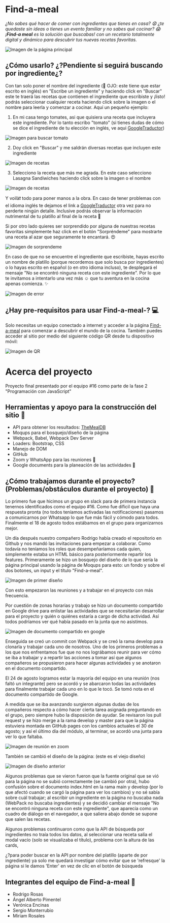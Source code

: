 # Find-a-meal
*¿No sabes qué hacer de comer con ingredientes que tienes en casa? :anguished: ¿te quedaste sin ideas o tienes un evento familiar y no sabes qué cocinar? :scream: ¡**Find-a meal** es la solución que buscabas! con un recetario totalmente digital y dinámico para descubrir tus nuevas recetas favoritas.*

![Imagen de la página principal](https://raw.githubusercontent.com/wayusei/find-a-meal/master/imagenesProyecto/pagina_principal.jpg) 

## ¿Cómo usarlo? ¿?Pendiente si seguirá buscando por ingrediente¿?
Con tan solo poner el nombre del ingrediente (:see_no_evil: OJO: este tiene que estar escrito en inglés) en "Escribe un ingrediente" y haciendo click en "Buscar" este te traerá las recetas que contienen el ingrediente que escribiste y ¡listo! podrás seleccionar cualquier receta haciendo click sobre la imagen o el nombre para leerla y comenzar a cocinar. Aquí un pequeño ejemplo:

1. En mi casa tengo tomates, asi que quisiera una receta que incluyera este ingrediente. Por lo tanto escribo "tomato" (si tienes dudas de cómo se dice el ingrediente de tu elección en inglés, ve aqui [GoogleTraductor](https://translate.google.com.mx/?hl=es&sl=es&tl=en&op=translate)) 

![Imagen para buscar tomato](https://raw.githubusercontent.com/wayusei/find-a-meal/master/imagenesProyecto/buscar_1.jpg) 

2. Doy click en "Buscar" y me saldrán diversas recetas que incluyen este ingrediente 

![Imagen de recetas](https://raw.githubusercontent.com/wayusei/find-a-meal/master/imagenesProyecto/buscar_2.jpg) 

3. Selecciono la receta que más me agrada. En este caso selecciono Lasagna Sandiwiches haciendo click sobre la imagen o el nombre

![Imagen de recetas](https://raw.githubusercontent.com/wayusei/find-a-meal/master/imagenesProyecto/buscar_3.jpg) 

Y voilà:exclamation: todo para poner manos a la obra. En caso de tener problemas con el idioma inglés te dejamos el link a [GoogleTraductor](https://translate.google.com.mx/?hl=es&sl=es&tl=en&op=translate) otra vez para no perderte ningún detalle. Inclusive podrás observar la información nutrimental de tu platillo al final de la receta :eyes:


Si por otro lado quieres ser sorprendido por alguna de nuestras recetas favoritas simplemente haz click en el botón "Sorpréndeme" para mostrarte una receta al azar que seguramente te encantará. :heart_eyes:

![Imagen de sorprendeme](https://raw.githubusercontent.com/wayusei/find-a-meal/master/imagenesProyecto/sorprendeme.jpg)

En caso de que no se encuentre el ingrediente que escribiste, hayas escrito un nombre de platillo (porque recordemos que solo busca por ingredientes) o lo hayas escrito en español (o en otro idioma incluso), te desplegará el mensaje "No se encontró ninguna receta con este ingrediente". Por lo que te invitamos a intentarlo una vez más :relaxed: que tu aventura en la cocina apenas comienza. :sparkles:

![Imagen de error](https://raw.githubusercontent.com/wayusei/find-a-meal/master/imagenesProyecto/error.jpg)

## ¿Hay pre-requisitos para usar **Find-a-meal-**? :computer:
Solo necesitas un equipo conectado a internet y acceder a la página [Find-a-meal](https://wayusei.github.io/find-a-meal/?#verReceta) para comenzar a descubrir el mundo de la cocina. 
También puedes acceder al sitio por medio del siguiente código QR desde tu dispositivo móvil:

![Imagen de QR](https://raw.githubusercontent.com/wayusei/find-a-meal/master/imagenesProyecto/qr.png)


# Acerca del proyecto
Proyecto final presentado por el equipo #16 como parte de la fase 2 "Programación con JavaScript"

## Herramientas y apoyo para la construcción del sitio :hammer:
- API para obtener los resultados: [TheMealDB](https://www.themealdb.com/api.php)
- Moqups para el bosquejo/diseño de la página
- Webpack, Babel, Webpack Dev Server
- Loaders: Bootstrap, CSS
- Manejo de DOM
- GitHub
- Zoom y WhatsApp para las reuniones :runner:
- Google documents para la planeación de las actividades :information_desk_person:

## ¿Cómo trabajamos durante el proyecto? (Problemas/obstáculos durante el proyecto) :eyes:
Lo primero fue que hicimos un grupo en slack para de primera instancia tenernos identificados como el equipo #16. 
Como fue díficil que haya una respuesta pronta (no todos teníamos activadas las notificaciones) pasamos a comunicarnos por Whatsapp lo que fue más fácil y cómodo para todos. Finalmente el 18 de agosto todos estábamos en el grupo para organizarnos mejor.

Un día después nuestro compañero Rodrigo había creado el repositorio en Github y nos mandó las invitaciones para empezar a colaborar. Como todavía no teníamos los roles que desempeñaríamos cada quien, simplemente estaba un HTML básico para posteriormente repartir los features. 
Primeramente se hizo un bosquejo del diseño de lo que sería la página principal usando la página de Moqups para esto: un fondo y sobre el dos botones, un input y el título "Find-a-meal".

![Imagen de primer diseño](https://raw.githubusercontent.com/wayusei/find-a-meal/master/imagenesProyecto/diseño.jpg)
 
 Con esto empezaron las reuniones y a trabajar en el proyecto con más frecuencia. 

Por cuestión de zonas horarias y trabajo se hizo un documento compartido en Google drive para enlistar las actividades que se necesitarían desarrollar para el proyecto y quién o quiénes estaría a cargo de dicha actividad. Así todos podríamos ver qué había pasado en la junta que no asistimos. 

![Imagen de documento compartido en google](https://raw.githubusercontent.com/wayusei/find-a-meal/master/imagenesProyecto/doc_compartido.jpg)

Enseguida se creó un commit con Webpack y se creó la rama develop para clonarla y trabajar cada uno de nosotros.
Uno de los primeros problemas a los que nos enfrentamos fue que no nos lográbamos reunir para ver cómo se iba a trabajar y a repartir las acciones a tomar así que algunos compañeros se propusieron para hacer algunas actividades y se anotaron en el documento compartido. 

El 24 de agosto logramos estar la mayoría del equipo en una reunión (nos faltó un integrante) pero se acordó y se abarcaron todas las actividades para finalmente trabajar cada uno en lo que le tocó. Se tomó nota en el documento compartido de Google. 

A medida que se iba avanzando surgieron algunas dudas de los compañeros respecto a cómo hacer cierta tarea asignada preguntando en el grupo, pero siempre hubo la disposición de ayudar. 
Se revisaron los pull request y se hizo merge a la rama develop y master para que la página estuviera montada en GitHub pages con los cambios actuales el 30 de agosto; y así el último día del módulo, al terminar, se acordó una junta para ver lo que faltaba.

![Imagen de reunión en zoom](https://raw.githubusercontent.com/wayusei/find-a-meal/master/imagenesProyecto/equipo.jpg)

También se cambió el diseño de la página: (este es el viejo diseño)

![Imagen de diseño anterior](https://raw.githubusercontent.com/wayusei/find-a-meal/master/imagenesProyecto/antes_proyecto.jpg)

Algunos problemas que se vieron fueron que la fuente original que se vió para la página no se subió correctamente (se cambió por otra), hubo confusión sobre el documento index.html en la rama main y develop (por lo que afectó cuando se cargó la página para ver los cambios) y no sé sabía sobre cuál trabajar; al escribir un ingrediente en la página no buscaba nada (WebPack no buscaba ingredientes) y se decidió cambiar el mensaje "No se encontró ninguna receta con este ingrediente", que aparecía como un cuadro de diálogo en el navegador, a que saliera abajo donde se supone que salen las recetas. 

Algunos problemas continuaron como que la API de búsqueda por ingredientes no traía todos los datos, al seleccionar una receta salía el modal vacío (solo se visualizaba el título), problema con la altura de las cards, 

¿?para poder buscar en la API por nombre del platillo (aparte de por ingrediente) ya solo me quedará investigar cómo evitar que se 'refresque' la página si le damos 'Enter' en vez de clic en el botón de búsqueda

## Integrantes del equipo de Find-a-meal :construction_worker:
- Rodrigo Rosas
- Ángel Alberto Pimentel
- Verónica Encinas
- Sergio Monterrubio
- Miriam Rosales